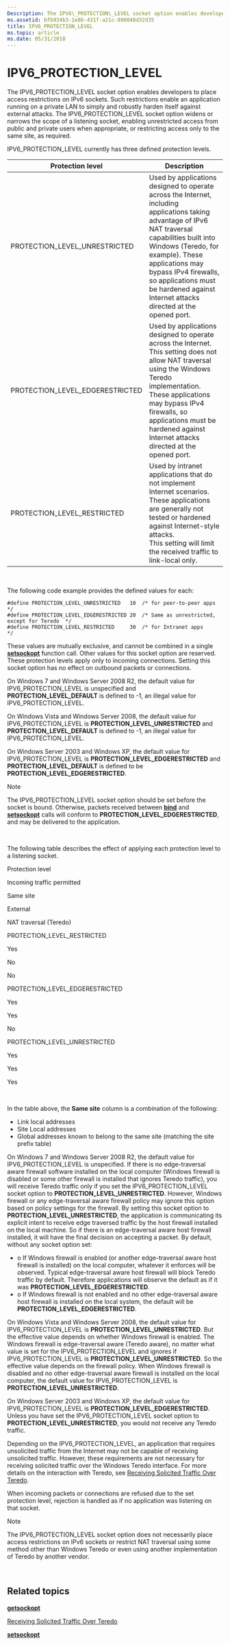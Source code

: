 ```yaml
---
Description: The IPV6\_PROTECTION\_LEVEL socket option enables developers to place access restrictions on IPv6 sockets.
ms.assetid: bfb934b3-1e86-431f-a21c-880048d32d35
title: IPV6_PROTECTION_LEVEL
ms.topic: article
ms.date: 05/31/2018
---
```


# IPV6\_PROTECTION\_LEVEL

The IPV6\_PROTECTION\_LEVEL socket option enables developers to place access restrictions on IPv6 sockets. Such restrictions enable an application running on a private LAN to simply and robustly harden itself against external attacks. The IPV6\_PROTECTION\_LEVEL socket option widens or narrows the scope of a listening socket, enabling unrestricted access from public and private users when appropriate, or restricting access only to the same site, as required.

IPV6\_PROTECTION\_LEVEL currently has three defined protection levels.



| Protection level                                                                                                                                 | Description                                                                                                                                                                                                                                                                                                                        |
|--------------------------------------------------------------------------------------------------------------------------------------------------|------------------------------------------------------------------------------------------------------------------------------------------------------------------------------------------------------------------------------------------------------------------------------------------------------------------------------------|
| <span id="PROTECTION_LEVEL_UNRESTRICTED"></span><span id="protection_level_unrestricted"></span>PROTECTION\_LEVEL\_UNRESTRICTED<br/>       | Used by applications designed to operate across the Internet, including applications taking advantage of IPv6 NAT traversal capabilities built into Windows (Teredo, for example). These applications may bypass IPv4 firewalls, so applications must be hardened against Internet attacks directed at the opened port.<br/> |
| <span id="PROTECTION_LEVEL_EDGERESTRICTED"></span><span id="protection_level_edgerestricted"></span>PROTECTION\_LEVEL\_EDGERESTRICTED<br/> | Used by applications designed to operate across the Internet. This setting does not allow NAT traversal using the Windows Teredo implementation. These applications may bypass IPv4 firewalls, so applications must be hardened against Internet attacks directed at the opened port.<br/>                                   |
| <span id="PROTECTION_LEVEL_RESTRICTED"></span><span id="protection_level_restricted"></span>PROTECTION\_LEVEL\_RESTRICTED<br/>             | Used by intranet applications that do not implement Internet scenarios. These applications are generally not tested or hardened against Internet-style attacks.<br/> This setting will limit the received traffic to link-local only.<br/>                                                                             |



 

The following code example provides the defined values for each:

``` syntax
#define PROTECTION_LEVEL_UNRESTRICTED   10  /* for peer-to-peer apps */
#define PROTECTION_LEVEL_EDGERESTRICTED 20  /* Same as unrestricted, except for Teredo  */
#define PROTECTION_LEVEL_RESTRICTED     30  /* for Intranet apps     */
```

These values are mutually exclusive, and cannot be combined in a single [**setsockopt**](/windows/desktop/api/winsock/nf-winsock-setsockopt) function call. Other values for this socket option are reserved. These protection levels apply only to incoming connections. Setting this socket option has no effect on outbound packets or connections.

On Windows 7 and Windows Server 2008 R2, the default value for IPV6\_PROTECTION\_LEVEL is unspecified and **PROTECTION\_LEVEL\_DEFAULT** is defined to -1, an illegal value for IPV6\_PROTECTION\_LEVEL.

On Windows Vista and Windows Server 2008, the default value for IPV6\_PROTECTION\_LEVEL is **PROTECTION\_LEVEL\_UNRESTRICTED** and **PROTECTION\_LEVEL\_DEFAULT** is defined to -1, an illegal value for IPV6\_PROTECTION\_LEVEL.

On Windows Server 2003 and Windows XP, the default value for IPV6\_PROTECTION\_LEVEL is **PROTECTION\_LEVEL\_EDGERESTRICTED** and **PROTECTION\_LEVEL\_DEFAULT** is defined to be **PROTECTION\_LEVEL\_EDGERESTRICTED**.

> [!Note]  
> The IPV6\_PROTECTION\_LEVEL socket option should be set before the socket is bound. Otherwise, packets received between [**bind**](/windows/desktop/api/winsock/nf-winsock-bind) and [**setsockopt**](/windows/desktop/api/winsock/nf-winsock-setsockopt) calls will conform to **PROTECTION\_LEVEL\_EDGERESTRICTED**, and may be delivered to the application.

 

The following table describes the effect of applying each protection level to a listening socket.

Protection level

Incoming traffic permitted

Same site

External

NAT traversal (Teredo)

PROTECTION\_LEVEL\_RESTRICTED

Yes

No

No

PROTECTION\_LEVEL\_EDGERESTRICTED

Yes

Yes

No

PROTECTION\_LEVEL\_UNRESTRICTED

Yes

Yes

Yes



 

In the table above, the **Same site** column is a combination of the following:

-   Link local addresses
-   Site Local addresses
-   Global addresses known to belong to the same site (matching the site prefix table)

On Windows 7 and Windows Server 2008 R2, the default value for IPV6\_PROTECTION\_LEVEL is unspecified. If there is no edge-traversal aware firewall software installed on the local computer (Windows firewall is disabled or some other firewall is installed that ignores Teredo traffic), you will receive Teredo traffic only if you set the IPV6\_PROTECTION\_LEVEL socket option to **PROTECTION\_LEVEL\_UNRESTRICTED**. However, Windows firewall or any edge-traversal aware firewall policy may ignore this option based on policy settings for the firewall. By setting this socket option to **PROTECTION\_LEVEL\_UNRESTRICTED**, the application is communicating its explicit intent to receive edge traversed traffic by the host firewall installed on the local machine. So if there is an edge-traversal aware host firewall installed, it will have the final decision on accepting a packet. By default, without any socket option set:

-   o If Windows firewall is enabled (or another edge-traversal aware host firewall is installed) on the local computer, whatever it enforces will be observed. Typical edge-traversal aware host firewall will block Teredo traffic by default. Therefore applications will observe the default as if it was **PROTECTION\_LEVEL\_EDGERESTRICTED**.
-   o If Windows firewall is not enabled and no other edge-traversal aware host firewall is installed on the local system, the default will be **PROTECTION\_LEVEL\_EDGERESTRICTED**.

On Windows Vista and Windows Server 2008, the default value for IPV6\_PROTECTION\_LEVEL is **PROTECTION\_LEVEL\_UNRESTRICTED**. But the effective value depends on whether Windows firewall is enabled. The Windows firewall is edge-traversal aware (Teredo aware), no matter what value is set for the IPV6\_PROTECTION\_LEVEL and ignores if IPV6\_PROTECTION\_LEVEL is **PROTECTION\_LEVEL\_UNRESTRICTED**. So the effective value depends on the firewall policy. When Windows firewall is disabled and no other edge-traversal aware firewall is installed on the local computer, the default value for IPV6\_PROTECTION\_LEVEL is **PROTECTION\_LEVEL\_UNRESTRICTED**.

On Windows Server 2003 and Windows XP, the default value for IPV6\_PROTECTION\_LEVEL is **PROTECTION\_LEVEL\_EDGERESTRICTED**. Unless you have set the IPV6\_PROTECTION\_LEVEL socket option to **PROTECTION\_LEVEL\_UNRESTRICTED**, you would not receive any Teredo traffic.

Depending on the IPV6\_PROTECTION\_LEVEL, an application that requires unsolicited traffic from the Internet may not be capable of receiving unsolicited traffic. However, these requirements are not necessary for receiving solicited traffic over the Windows Teredo interface. For more details on the interaction with Teredo, see [Receiving Solicited Traffic Over Teredo](https://msdn.microsoft.com/library/Aa965910(v=VS.85).aspx).

When incoming packets or connections are refused due to the set protection level, rejection is handled as if no application was listening on that socket.

> [!Note]
>
> The IPV6\_PROTECTION\_LEVEL socket option does not necessarily place access restrictions on IPv6 sockets or restrict NAT traversal using some method other than Windows Teredo or even using another implementation of Teredo by another vendor.

 

## Related topics

<dl> <dt>

[**getsockopt**](/windows/desktop/api/winsock/nf-winsock-getsockopt)
</dt> <dt>

[Receiving Solicited Traffic Over Teredo](https://msdn.microsoft.com/library/Aa965910(v=VS.85).aspx)
</dt> <dt>

[**setsockopt**](/windows/desktop/api/winsock/nf-winsock-setsockopt)
</dt> </dl>

 

 




